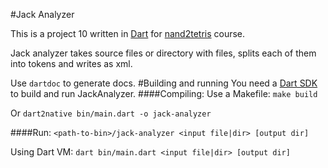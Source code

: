 #Jack Analyzer

This is a project 10 written in [Dart](https://dart.dev) for [nand2tetris](https://www.coursera.org/learn/nand2tetris2) course.

Jack analyzer takes source files or directory with files, splits each of them into tokens
and writes as xml. 

Use `dartdoc` to generate docs.
#Building and running
You need a [Dart SDK](https://dart.dev/get-dart) to build and run JackAnalyzer.
####Compiling:
Use a Makefile: `make build`

Or `dart2native bin/main.dart -o jack-analyzer`

####Run:
`<path-to-bin>/jack-analyzer <input file|dir> [output dir]`

Using Dart VM: `dart bin/main.dart <input file|dir> [output dir]`

